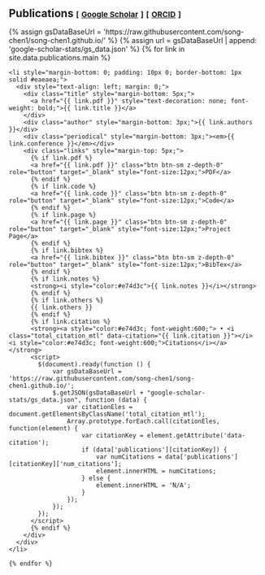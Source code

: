 <h1 id="publications"></h1>

<h2 style="margin: 30px 0px 15px; padding-left: 15px;">Publications 
    <temp style="font-size:15px;">[</temp>
    <a href="https://scholar.google.com/citations?user=Bd5il3oAAAAJ&hl=en" target="_blank" style="font-size:15px;">Google Scholar</a>
    <temp style="font-size:15px;">]</temp>
    <temp style="font-size:15px;">[</temp>
    <a href="https://orcid.org/0000-0002-8916-2940" target="_blank" style="font-size:15px;">ORCID</a>
    <temp style="font-size:15px;">]</temp>
</h2>

<div class="publications" style="padding-left: 15px;">
  <ol class="bibliography" style="padding-left: 0; list-style: none; margin: 0;">
    {% assign gsDataBaseUrl = 'https://raw.githubusercontent.com/song-chen1/song-chen1.github.io/' %}
    {% assign url = gsDataBaseUrl | append: 'google-scholar-stats/gs_data.json' %}
    {% for link in site.data.publications.main %}

    <li style="margin-bottom: 0; padding: 10px 0; border-bottom: 1px solid #eaeaea;">
      <div style="text-align: left; margin: 0;">
        <div class="title" style="margin-bottom: 5px;">
          <a href="{{ link.pdf }}" style="text-decoration: none; font-weight: bold;">{{ link.title }}</a>
        </div>
        <div class="author" style="margin-bottom: 3px;">{{ link.authors }}</div>
        <div class="periodical" style="margin-bottom: 3px;"><em>{{ link.conference }}</em></div>
        <div class="links" style="margin-top: 5px;">
          {% if link.pdf %} 
          <a href="{{ link.pdf }}" class="btn btn-sm z-depth-0" role="button" target="_blank" style="font-size:12px;">PDF</a>
          {% endif %}
          {% if link.code %} 
          <a href="{{ link.code }}" class="btn btn-sm z-depth-0" role="button" target="_blank" style="font-size:12px;">Code</a>
          {% endif %}
          {% if link.page %} 
          <a href="{{ link.page }}" class="btn btn-sm z-depth-0" role="button" target="_blank" style="font-size:12px;">Project Page</a>
          {% endif %}
          {% if link.bibtex %} 
          <a href="{{ link.bibtex }}" class="btn btn-sm z-depth-0" role="button" target="_blank" style="font-size:12px;">BibTex</a>
          {% endif %}
          {% if link.notes %} 
          <strong><i style="color:#e74d3c">{{ link.notes }}</i></strong>
          {% endif %}
          {% if link.others %} 
          {{ link.others }}
          {% endif %}
          {% if link.citation %} 
          <strong><a style="color:#e74d3c; font-weight:600;"> • <i class="total_citation_mtl" data-citation="{{ link.citation }}"></i> <i style="color:#e74d3c; font-weight:600;">Citations</i></a></strong>
          <script>
            $(document).ready(function () {
                var gsDataBaseUrl = 'https://raw.githubusercontent.com/song-chen1/song-chen1.github.io/';
                $.getJSON(gsDataBaseUrl + "google-scholar-stats/gs_data.json", function (data) {
                    var citationEles = document.getElementsByClassName('total_citation_mtl');
                    Array.prototype.forEach.call(citationEles, function(element) {
                        var citationKey = element.getAttribute('data-citation');
                        if (data['publications'][citationKey]) {
                            var numCitations = data['publications'][citationKey]['num_citations'];
                            element.innerHTML = numCitations;
                        } else {
                            element.innerHTML = 'N/A';
                        }
                    });
                });
            });
          </script>
          {% endif %}
        </div>
      </div>
    </li>

    {% endfor %}
  </ol>
</div>
